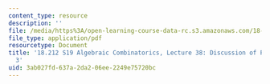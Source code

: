 ```yaml
---
content_type: resource
description: ''
file: /media/https%3A/open-learning-course-data-rc.s3.amazonaws.com/18-212-algebraic-combinatorics-spring-2019/3ab027fd637a2da206ee2249e75720bc_MIT18_212S19_lec38.pdf
file_type: application/pdf
resourcetype: Document
title: '18.212 S19 Algebraic Combinatorics, Lecture 38: Discussion of Problem Set
  3'
uid: 3ab027fd-637a-2da2-06ee-2249e75720bc
---
```

